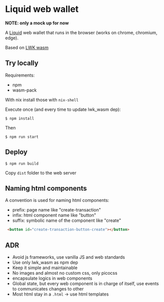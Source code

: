 
# Liquid web wallet

**NOTE: only a mock up for now**

A [Liquid](https://liquid.net) web wallet that runs in the browser (works on chrome, chromium, edge).

Based on [LWK wasm](https://github.com/Blockstream/lwk/tree/master/lwk_wasm)



## Try locally

Requirements:

* npm
* wasm-pack

With nix install those with `nix-shell`

Execute once (and every time to update lwk_wasm dep):

```shell
$ npm install
```

Then

```shell
$ npm run start
```

## Deploy


```shell
$ npm run build
```

Copy `dist` folder to the web server

## Naming html components

A convention is used for naming html components:

- prefix: page name like "create-transaction"
- infix: html component name like "button"
- suffix: symbolic name of the component like "create"

```html
 <button id="create-transaction-button-create"></button>
```

## ADR

- Avoid js frameworks, use vanilla JS and web standards
- Use only lwk_wasm as npm dep
- Keep it simple and maintainable
- No images and almost no custom css, only picocss
- encapsulate logics in web components
- Global state, but every web component is in charge of itself, use events to communicates changes to other
- Most html stay in a `.html` -> use html templates